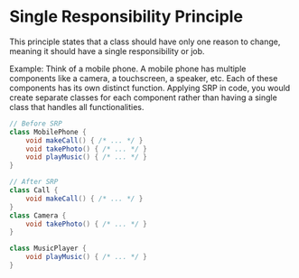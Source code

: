 # Single Responsibility Principle

This principle states that a class should have only one reason to change, meaning it should have a single responsibility or job.

Example: Think of a mobile phone. A mobile phone has multiple components like a camera, a touchscreen, a speaker, etc. Each of these components has its own distinct function. Applying SRP in code, you would create separate classes for each component rather than having a single class that handles all functionalities.

```java
// Before SRP
class MobilePhone {
    void makeCall() { /* ... */ }
    void takePhoto() { /* ... */ }
    void playMusic() { /* ... */ }
}

// After SRP
class Call {
    void makeCall() { /* ... */ }
}
class Camera {
    void takePhoto() { /* ... */ }
}

class MusicPlayer {
    void playMusic() { /* ... */ }
}
```